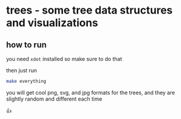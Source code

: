 # trees - some tree data structures and visualizations

## how to run

you need `xdot` installed so make sure to do that

then just run

```bash
make everything
```

you will get cool png, svg, and jpg formats for the trees, and they
are slightly random and different each time

:thumbsup:
